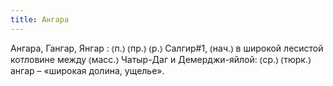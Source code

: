 ```yaml
---
title: Ангара
---
```


Ангара, Гангар, Янгар
: ⦅п.⦆ ⦅пр.⦆ ⦅р.⦆ Салгир#1, ⦅нач.⦆ в широкой лесистой котловине между ⦅масс.⦆ Чатыр-Даг и Демерджи-яйлой: ⦅ср.⦆ ⦅тюрк.⦆ ангар – «широкая долина, ущелье».
